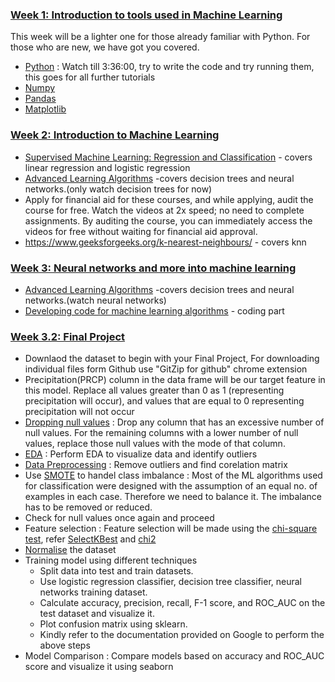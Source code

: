 

### [Week 1: Introduction to tools used in Machine Learning](<./Week 1/>)
This week will be a lighter one for those already familiar with Python. For those who are new, we have got you covered. 
- [Python](https://www.youtube.com/watch?v=_uQrJ0TkZlc) : Watch till 3:36:00, try to write the code and try running them, this goes for all further tutorials 
- [Numpy](https://www.youtube.com/watch?v=QUT1VHiLmmI)
- [Pandas](https://www.youtube.com/watch?v=vmEHCJofslg)
- [Matplotlib](https://www.youtube.com/watch?v=OZOOLe2imFo)



### [Week 2: Introduction to Machine Learning](<./Week 2/>)
- [Supervised Machine Learning: Regression and Classification](https://www.coursera.org/learn/machine-learning?specialization=machine-learning-introduction) - covers linear regression and logistic regression
- [Advanced Learning Algorithms](https://www.coursera.org/learn/advanced-learning-algorithms?specialization=machine-learning-introduction) -covers decision trees and neural networks.(only watch decision trees for now) 
- Apply for financial aid for these courses, and while applying, audit the course for free. Watch the videos at 2x speed; no need to complete assignments. By auditing the course, you can immediately access the videos for free without waiting for financial aid approval.
- https://www.geeksforgeeks.org/k-nearest-neighbours/ - covers knn
### [Week 3: Neural networks and more into machine learning](<./Week 3/>)
- [Advanced Learning Algorithms](https://www.coursera.org/learn/advanced-learning-algorithms?specialization=machine-learning-introduction) -covers decision trees and neural networks.(watch neural networks)
- [Developing code for machine learning algorithms](https://www.youtube.com/watch?v=i_LwzRVP7bg) - coding part
### [Week 3.2: Final Project](<./Week 3/>)
- Downlaod the dataset to begin with your Final Project,  For downloading individual files form Github use "GitZip for github" chrome extension
- Precipitation(PRCP) column in the data frame will be our target feature in this model. Replace all values greater than 0 as 1 (representing precipitation will occur), and values that are equal to 0 representing precipitation will not occur
- [Dropping null values](https://www.digitalocean.com/community/tutorials/pandas-dropna-drop-null-na-values-from-dataframe) : Drop any column that has an excessive number of null values. For the remaining columns with a lower number of null values, replace those null values with the mode of that column.
- [EDA](https://www.geeksforgeeks.org/exploratory-data-analysis-in-python/) : Perform EDA to visualize data and identify outliers
- [Data Preprocessing](https://www.geeksforgeeks.org/data-preprocessing-machine-learning-python/) : Remove outliers and find corelation matrix
- Use [SMOTE](https://medium.com/@corymaklin/synthetic-minority-over-sampling-technique-smote-7d419696b88c) to handel class imbalance : Most of the ML algorithms used for classification were designed with the assumption of an equal no. of examples in each case. Therefore we need to balance it. The imbalance has to be removed or reduced.
- Check for null values once again and proceed
- Feature selection : Feature selection will be made using the [chi-square test](https://towardsdatascience.com/chi-square-test-for-feature-selection-in-machine-learning-206b1f0b8223), refer [SelectKBest](https://scikit-learn.org/stable/modules/generated/sklearn.feature_selection.SelectKBest.html#sklearn.feature_selection.SelectKBest) and [chi2](https://scikit-learn.org/stable/modules/generated/sklearn.feature_selection.chi2.html#sklearn.feature_selection.chi2)
- [Normalise](https://www.geeksforgeeks.org/data-normalization-with-pandas/) the dataset
-  Training model using different techniques
   - Split data into test and train datasets.
   - Use logistic regression classifier, decision tree classifier, neural networks training dataset.
   - Calculate accuracy, precision, recall, F-1 score, and ROC_AUC on the test dataset and visualize it.
   - Plot confusion matrix using sklearn.
   - Kindly refer to the documentation provided on Google to perform the above steps
- Model Comparison : Compare models based on accuracy and ROC_AUC score and visualize it using seaborn
  

  




 


